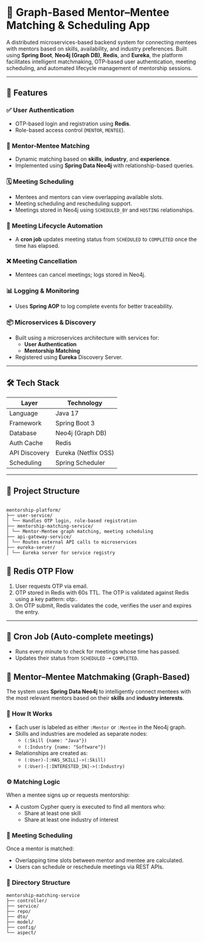 # 🧠 Graph-Based Mentor–Mentee Matching & Scheduling App

A distributed microservices-based backend system for connecting mentees with mentors based on skills, availability, and industry preferences. Built using **Spring Boot**, **Neo4j (Graph DB)**, **Redis**, and **Eureka**, the platform facilitates intelligent matchmaking, OTP-based user authentication, meeting scheduling, and automated lifecycle management of mentorship sessions.

---

## 🚀 Features

### ✅ User Authentication
- OTP-based login and registration using **Redis**.
- Role-based access control (`MENTOR`, `MENTEE`).

### 🤝 Mentor-Mentee Matching
- Dynamic matching based on **skills**, **industry**, and **experience**.
- Implemented using **Spring Data Neo4j** with relationship-based queries.

### 🗓️ Meeting Scheduling
- Mentees and mentors can view overlapping available slots.
- Meeting scheduling and rescheduling support.
- Meetings stored in Neo4j using `SCHEDULED_BY` and `HOSTING` relationships.

### 🔁 Meeting Lifecycle Automation
- A **cron job** updates meeting status from `SCHEDULED` to `COMPLETED` once the time has elapsed.

### ❌ Meeting Cancellation
- Mentees can cancel meetings; logs stored in Neo4j.

### 📊 Logging & Monitoring
- Uses **Spring AOP** to log complete events for better traceability.

### 📦 Microservices & Discovery
- Built using a microservices architecture with services for:
  - **User Authentication**
  - **Mentorship Matching**
- Registered using **Eureka** Discovery Server.

---

## 🛠 Tech Stack

| Layer              | Technology                                     |
|--------------------|------------------------------------------------|
| Language           | Java 17                                        |
| Framework          | Spring Boot 3                                  |	
| Database           | Neo4j (Graph DB)                               |
| Auth Cache         | Redis                                          |
| API Discovery      | Eureka (Netflix OSS)                           |
| Scheduling         | Spring Scheduler                               |


---

## 📁 Project Structure
```

mentorship-platform/
├── user-service/
│ └── Handles OTP login, role-based registration
├── mentorship-matching-service/
│ └── Mentor-Mentee graph matching, meeting scheduling
├── api-gateway-service/
│ └── Routes external API calls to microservices
├── eureka-server/
│ └── Eureka server for service registry

```

## 🔐 Redis OTP Flow

1. User requests OTP via email.
2. OTP stored in Redis with 60s TTL. The OTP is validated against Redis using a key pattern: otp:<email>.
3. On OTP submit, Redis validates the code, verifies the user and expires the entry.

---

## 🔄 Cron Job (Auto-complete meetings)

- Runs every minute to check for meetings whose time has passed.
- Updates their status from `SCHEDULED` ➝ `COMPLETED`.


## 🧠 Mentor–Mentee Matchmaking (Graph-Based)

The system uses **Spring Data Neo4j** to intelligently connect mentees with the most relevant mentors based on their **skills** and **industry interests**.

### 🧩 How It Works

- Each user is labeled as either `:Mentor` or `:Mentee` in the Neo4j graph.
- Skills and industries are modeled as separate nodes:
  - `(:Skill {name: "Java"})`
  - `(:Industry {name: "Software"})`
- Relationships are created as:
  - `(:User)-[:HAS_SKILL]->(:Skill)`
  - `(:User)-[:INTERESTED_IN]->(:Industry)`

### ⚙️ Matching Logic

When a mentee signs up or requests mentorship:

- A custom Cypher query is executed to find all mentors who:
  - Share at least one skill
  - Share at least one industry of interest

### 📅 Meeting Scheduling

Once a mentor is matched:
- Overlapping time slots between mentor and mentee are calculated.
- Users can schedule or reschedule meetings via REST APIs.

### 📂 Directory Structure 

```
mentorship-matching-service
├── controller/
├── service/
├── repo/
├── dto/
├── model/
├── config/
└── aspect/
```




